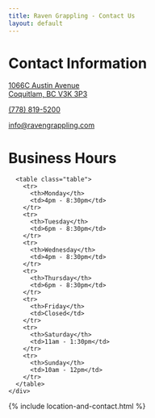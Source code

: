 ```yaml
---
title: Raven Grappling - Contact Us
layout: default
---
```


<div class="container">
  <div class="row">
    <div class="col-lg container py-5 px-4 p-lg-5">
      <h1>Contact Information</h1>
      <p>
        <a href="https://www.google.com/maps/place/Raven+Grappling+-+Brazilian+Jiu+Jitsu/@49.2483481,-122.8620403,17.29z/data=!4m5!3m4!1s0x0:0x24b2c3e23fd40b0!8m2!3d49.2485749!4d-122.8623326">
          1066C Austin Avenue
          <br>
          Coquitlam, BC V3K 3P3
        </a>
      </p>
      <p>
        <a href="tel:+17788195200">(778) 819-5200</a>
      </p>
      <p>
        <a href="mailto:info@ravengrappling.com">info@ravengrappling.com</a>
      </p>
    </div>
    <div class="col-lg container py-5 px-4 p-lg-5">
      <h1>Business Hours</h1>

      <table class="table">
        <tr>
          <th>Monday</th>
          <td>4pm - 8:30pm</td>
        </tr>
        <tr>
          <th>Tuesday</th>
          <td>6pm - 8:30pm</td>
        </tr>
        <tr>
          <th>Wednesday</th>
          <td>4pm - 8:30pm</td>
        </tr>
        <tr>
          <th>Thursday</th>
          <td>6pm - 8:30pm</td>
        </tr>
        <tr>
          <th>Friday</th>
          <td>Closed</td>
        </tr>
        <tr>
          <th>Saturday</th>
          <td>11am - 1:30pm</td>
        </tr>
        <tr>
          <th>Sunday</th>
          <td>10am - 12pm</td>
        </tr>
      </table>
    </div>
  </div>
</div>

<div class="container rg-container-bg">
  {% include location-and-contact.html %}
</div>
